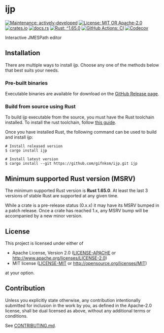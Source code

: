 <!-- cargo-sync-rdme title [[ -->
# ijp
<!-- cargo-sync-rdme ]] -->
<!-- cargo-sync-rdme badge [[ -->
[![Maintenance: actively-developed](https://img.shields.io/badge/maintenance-actively--developed-brightgreen.svg?style=flat-square)](https://doc.rust-lang.org/cargo/reference/manifest.html#the-badges-section)
[![License: MIT OR Apache-2.0](https://img.shields.io/crates/l/ijp.svg?style=flat-square)](#license)
[![crates.io](https://img.shields.io/crates/v/ijp.svg?logo=rust&style=flat-square)](https://crates.io/crates/ijp)
[![docs.rs](https://img.shields.io/docsrs/ijp.svg?logo=docs.rs&style=flat-square)](https://docs.rs/ijp)
[![Rust: ^1.65.0](https://img.shields.io/badge/rust-^1.65.0-93450a.svg?logo=rust&style=flat-square)](https://doc.rust-lang.org/cargo/reference/manifest.html#the-rust-version-field)
[![GitHub Actions: CI](https://img.shields.io/github/actions/workflow/status/gifnksm/ijp/ci.yml.svg?label=CI&logo=github&style=flat-square)](https://github.com/gifnksm/ijp/actions/workflows/ci.yml)
[![Codecov](https://img.shields.io/codecov/c/github/gifnksm/ijp.svg?label=codecov&logo=codecov&style=flat-square)](https://codecov.io/gh/gifnksm/ijp)
<!-- cargo-sync-rdme ]] -->

Interactive JMESPath editor

## Installation

There are multiple ways to install ijp.
Choose any one of the methods below that best suits your needs.

### Pre-built binaries

Executable binaries are available for download on the [GitHub Release page].

[GitHub Release page]: https://github.com/gifnksm/ijp/releases/

### Build from source using Rust

To build ijp executable from the source, you must have the Rust toolchain installed.
To install the rust toolchain, follow [this guide](https://www.rust-lang.org/tools/install).

Once you have installed Rust, the following command can be used to build and install ijp:

```console
# Install released version
$ cargo install ijp

# Install latest version
$ cargo install --git https://github.com/gifnksm/ijp.git ijp
```

## Minimum supported Rust version (MSRV)

The minimum supported Rust version is **Rust 1.65.0**.
At least the last 3 versions of stable Rust are supported at any given time.

While a crate is a pre-release status (0.x.x) it may have its MSRV bumped in a patch release.
Once a crate has reached 1.x, any MSRV bump will be accompanied by a new minor version.

## License

This project is licensed under either of

* Apache License, Version 2.0
   ([LICENSE-APACHE](LICENSE-APACHE) or <http://www.apache.org/licenses/LICENSE-2.0>)
* MIT license
   ([LICENSE-MIT](LICENSE-MIT) or <http://opensource.org/licenses/MIT>)

at your option.

## Contribution

Unless you explicitly state otherwise, any contribution intentionally submitted
for inclusion in the work by you, as defined in the Apache-2.0 license, shall be
dual licensed as above, without any additional terms or conditions.

See [CONTRIBUTING.md](CONTRIBUTING.md).
